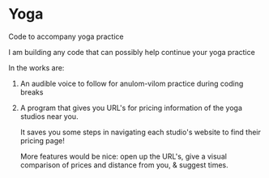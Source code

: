 # Yoga
Code to accompany yoga practice

I am building any code that can possibly help continue your yoga practice

In the works are:

1) An audible voice to follow for anulom-vilom practice during coding breaks

2) A program that gives you URL's for pricing information of the yoga studios near you.  

   It saves you some steps in navigating each studio's website to find their pricing page!
   
   More features would be nice: open up the URL's, give a visual comparison of prices and distance from you, & suggest times.  
   

   
   
